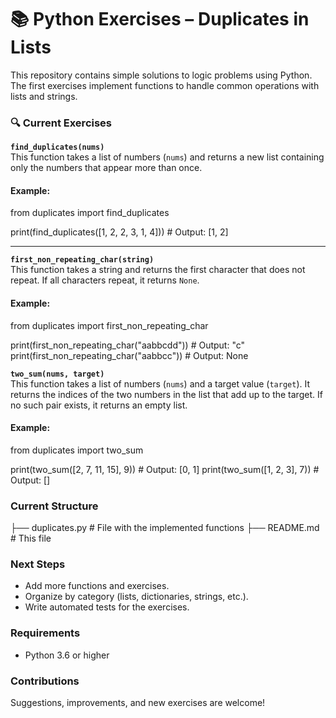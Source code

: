 # 📚 Python Exercises – Duplicates in Lists

This repository contains simple solutions to logic problems using Python. The first exercises implement functions to handle common operations with lists and strings.

### 🔍 Current Exercises

**`find_duplicates(nums)`**  
This function takes a list of numbers (`nums`) and returns a new list containing only the numbers that appear more than once.

#### Example:

from duplicates import find_duplicates

print(find_duplicates([1, 2, 2, 3, 1, 4]))  # Output: [1, 2]

---

**`first_non_repeating_char(string)`**  
This function takes a string and returns the first character that does not repeat. If all characters repeat, it returns `None`.

#### Example:
from duplicates import first_non_repeating_char

print(first_non_repeating_char("aabbcdd"))  # Output: "c"
print(first_non_repeating_char("aabbcc"))   # Output: None

**`two_sum(nums, target)`**  
This function takes a list of numbers (`nums`) and a target value (`target`). It returns the indices of the two numbers in the list that add up to the target. If no such pair exists, it returns an empty list.

#### Example:
from duplicates import two_sum

print(two_sum([2, 7, 11, 15], 9))  # Output: [0, 1]
print(two_sum([1, 2, 3], 7))       # Output: []


### Current Structure

├── duplicates.py       # File with the implemented functions
├── README.md           # This file

### Next Steps

- Add more functions and exercises.
- Organize by category (lists, dictionaries, strings, etc.).
- Write automated tests for the exercises.

### Requirements

- Python 3.6 or higher

### Contributions

Suggestions, improvements, and new exercises are welcome!
